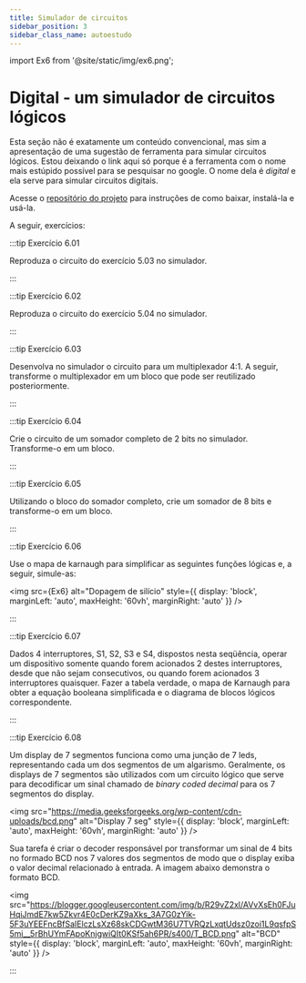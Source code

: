 ```yaml
---
title: Simulador de circuitos
sidebar_position: 3
sidebar_class_name: autoestudo
---
```


import Ex6 from '@site/static/img/ex6.png';

# Digital - um simulador de circuitos lógicos

Esta seção não é exatamente um conteúdo convencional, mas sim a apresentação de
uma sugestão de ferramenta para simular circuitos lógicos. Estou deixando o
link aqui só porque é a ferramenta com o nome mais estúpido possível para se
pesquisar no google. O nome dela é *digital* e ela serve para simular circuitos
digitais.

Acesse o [repositório do projeto](https://github.com/hneemann/Digital) para
instruções de como baixar, instalá-la e usá-la.

A seguir, exercícios:

:::tip Exercício 6.01

Reproduza o circuito do exercício 5.03 no simulador.

:::

:::tip Exercício 6.02

Reproduza o circuito do exercício 5.04 no simulador.

:::

:::tip Exercício 6.03

Desenvolva no simulador o circuito para um multiplexador 4:1. A seguir,
transforme o multiplexador em um bloco que pode ser reutilizado posteriormente.

:::

:::tip Exercício 6.04

Crie o circuito de um somador completo de 2 bits no simulador. Transforme-o em
um bloco.

:::

:::tip Exercício 6.05

Utilizando o bloco do somador completo, crie um somador de 8 bits e
transforme-o em um bloco.

:::

:::tip Exercício 6.06

Use o mapa de karnaugh para simplificar as seguintes funções lógicas e, a
seguir, simule-as:

<img 
  src={Ex6}
  alt="Dopagem de silício"
  style={{ 
    display: 'block',
    marginLeft: 'auto',
    maxHeight: '60vh',
    marginRight: 'auto'
  }} 
/>

:::

:::tip Exercício 6.07

Dados 4 interruptores, S1, S2, S3 e S4, dispostos nesta seqüência, operar um
dispositivo somente quando forem acionados 2 destes interruptores, desde que não
sejam consecutivos, ou quando forem acionados 3 interruptores quaisquer. Fazer a
tabela verdade, o mapa de Karnaugh para obter a equação booleana simplificada e o
diagrama de blocos lógicos correspondente.

:::

:::tip Exercício 6.08

Um display de 7 segmentos funciona como uma junção de 7 leds, representando
cada um dos segmentos de um algarismo. Geralmente, os displays de 7 segmentos
são utilizados com um circuito lógico que serve para decodificar um sinal
chamado de *binary coded decimal* para os 7 segmentos do display.

<img 
  src="https://media.geeksforgeeks.org/wp-content/cdn-uploads/bcd.png"
  alt="Display 7 seg"
  style={{ 
    display: 'block',
    marginLeft: 'auto',
    maxHeight: '60vh',
    marginRight: 'auto'
  }} 
/>

Sua tarefa é criar o decoder responsável por transformar um sinal de 4 bits no
formado BCD nos 7 valores dos segmentos de modo que o display exiba o valor
decimal relacionado à entrada. A imagem abaixo demonstra o formato BCD.

<img 
  src="https://blogger.googleusercontent.com/img/b/R29vZ2xl/AVvXsEh0FJuHqiJmdE7kw5Zkvr4E0cDerKZ9aXks_3A7G0zYik-5F3uYEEFncBfSaIElczLsXz68skCDGwtM36U7TVRQzLxqtUdsz0zoi1L9qsfpS5mi__5rBhUYmFApoKnjgwiQIt0KSf5ah6PR/s400/T_BCD.png"
  alt="BCD"
  style={{ 
    display: 'block',
    marginLeft: 'auto',
    maxHeight: '60vh',
    marginRight: 'auto'
  }} 
/>


:::
